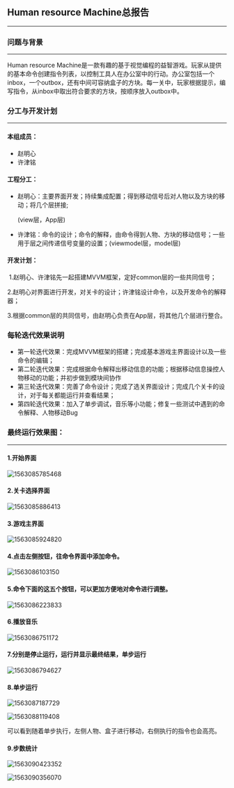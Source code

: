 ## Human resource Machine总报告

----

### 问题与背景
-----

Human resource Machine是一款有趣的基于视觉编程的益智游戏。玩家从提供的基本命令创建指令列表，以控制工具人在办公室中的行动。办公室包括一个inbox，一个outbox，还有中间可容纳盒子的方块。每一关中，玩家根据提示，编写指令，从inbox中取出符合要求的方块，按顺序放入outbox中。

### 分工与开发计划

----

#### 本组成员：

- 赵明心
- 许津铭

#### 工程分工：

- 赵明心：主要界面开发；持续集成配置；得到移动信号后对人物以及方块的移动；将几个层拼接;

  (view层，App层)

- 许津铭：命令的设计；命令的解释，由命令得到人物、方块的移动信号；一些用于层之间传递信号变量的设置；(viewmodel层，model层)

#### 开发计划：

​    1.赵明心、许津铭先一起搭建MVVM框架，定好common层的一些共同信号；

​    2.赵明心对界面进行开发，对关卡的设计；许津铭设计命令，以及开发命令的解释器；

​	3.根据common层的共同信号，由赵明心负责在App层，将其他几个层进行整合。

### 每轮迭代效果说明

- 第一轮迭代效果：完成MVVM框架的搭建；完成基本游戏主界面设计以及一些命令的编辑；
- 第二轮迭代效果：完成根据命令解释出移动信息的功能；根据移动信息操控人物移动的功能；并初步做到模块间协作
- 第三轮迭代效果：完善了命令设计；完成了选关界面设计；完成几个关卡的设计，对于每关都能运行并查看结果；
- 第四轮迭代效果：加入了单步调试，音乐等小功能；修复一些测试中遇到的命令解释、人物移动Bug

### 最终运行效果图：

----

#### 1.开始界面

![1563085785468](测试图片/1563085785468.png)

#### 2.关卡选择界面

![1563085886413](测试图片/1563085886413.png)

#### 3.游戏主界面

![1563085924820](测试图片/1563085924820.png)

#### 4.点击左侧按钮，往命令界面中添加命令。

![1563086103150](测试图片/1563086103150.png)

#### 5.命令下面的这五个按钮，可以更加方便地对命令进行调整。

![1563086223833](测试图片/1563086223833.png)

#### 6.播放音乐

![1563086751172](测试图片/1563086751172.png)

#### 7.分别是停止运行，运行并显示最终结果，单步运行

![1563086794627](测试图片/1563086794627.png)

#### 8.单步运行

![1563087187729](测试图片/1563087187729.png)

![1563088119408](测试图片/1563088119408.png)

可以看到随着单步执行，左侧人物、盒子进行移动，右侧执行的指令也会高亮。

#### 9.步数统计

![1563090423352](测试图片/1563090423352.png)

![1563090356070](测试图片/1563090356070.png)